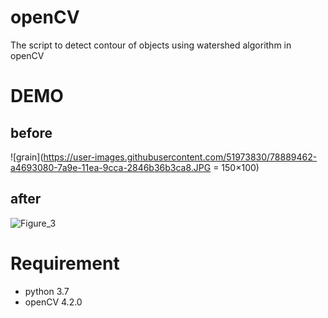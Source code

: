 # openCV

The script to detect contour of objects using watershed algorithm in openCV

# DEMO

## before
![grain](https://user-images.githubusercontent.com/51973830/78889462-a4693080-7a9e-11ea-9cca-2846b36b3ca8.JPG = 150×100)
## after
![Figure_3](https://user-images.githubusercontent.com/51973830/78890152-12fabe00-7aa0-11ea-80d7-3842c71a4cdb.png)

# Requirement
* python 3.7
* openCV 4.2.0
